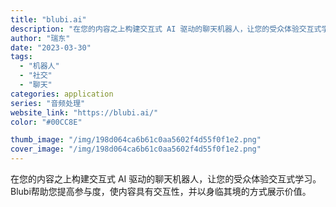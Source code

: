 ```yaml
---
title: "blubi.ai"
description: "在您的内容之上构建交互式 AI 驱动的聊天机器人，让您的受众体验交互式学习。Blubi帮助您提高参与度，使内容具有交互性"
author: "瑞东"
date: "2023-03-30"
tags:
  - "机器人"
  - "社交"
  - "聊天"
categories: application
series: "音频处理"
website_link: "https://blubi.ai/"
color: "#00CC8E"

thumb_image: "/img/198d064ca6b61c0aa5602f4d55f0f1e2.png"
cover_image: "/img/198d064ca6b61c0aa5602f4d55f0f1e2.png"
---
```


在您的内容之上构建交互式 AI 驱动的聊天机器人，让您的受众体验交互式学习。Blubi帮助您提高参与度，使内容具有交互性，并以身临其境的方式展示价值。